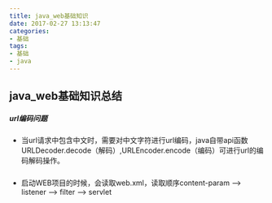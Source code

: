 ```yaml
---
title: java_web基础知识
date: 2017-02-27 13:13:47
categories: 
- 基础
tags:
- 基础
- java
---
```


## java_web基础知识总结

##### url编码问题
- 当url请求中包含中文时，需要对中文字符进行url编码，java自带api函数URLDecoder.decode（解码）,URLEncoder.encode（编码）可进行url的编码解码操作。

##### 

- 启动WEB项目的时候，会读取web.xml，读取顺序content-param --> listener --> filter --> servlet

